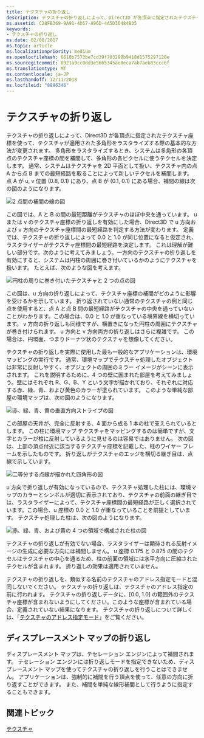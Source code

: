 ```yaml
---
title: テクスチャの折り返し
description: テクスチャの折り返しによって、Direct3D が各頂点に指定されたテクスチャ座標を使って、テクスチャが適用された多角形をラスタライズする際の基本的な方法が変更されます。
ms.assetid: C28FB369-9A91-4D57-A96D-4A5D36484B35
keywords:
- テクスチャの折り返し
ms.date: 02/08/2017
ms.topic: article
ms.localizationpriority: medium
ms.openlocfilehash: 6618b7573be7cd39f703299b9418d1575297120e
ms.sourcegitcommit: 8921a9cc0dd3e5665345ae8eca7ab7aeb83ccc6f
ms.translationtype: MT
ms.contentlocale: ja-JP
ms.lasthandoff: 12/11/2018
ms.locfileid: "8896346"
---
```

# <a name="texture-wrapping"></a>テクスチャの折り返し


テクスチャの折り返しによって、Direct3D が各頂点に指定されたテクスチャ座標を使って、テクスチャが適用された多角形をラスタライズする際の基本的な方法が変更されます。 多角形をラスタライズするとき、システムは多角形の各頂点のテクスチャ座標の間を補間して、多角形の各ピクセルに使うテクセルを決定します。 通常、システムはテクスチャを 2D 平面として扱い、テクスチャ内の点 A から点 B までの最短経路を取ることによって新しいテクセルを補間します。点 A が u, v 位置 (0.8, 0.1) にあり、点 B が (0.1, 0.1) にある場合、補間の線は次の図のようになります。

![2 点間の補間の線の図](images/interp1.png)

この図では、A と B の間の最短距離がテクスチャのほぼ中央を通っています。 u または v のテクスチャ座標の折り返しを有効にした場合、Direct3D で u 方向および v 方向のテクスチャ座標間の最短経路を判定する方法が変わります。 定義では、テクスチャの折り返しによって 0.0 と 1.0 が同じ位置になると仮定され、ラスタライザーがテクスチャ座標間の最短経路を決定します。 これは理解が難しい部分です。次のように考えてみましょう。一方向のテクスチャの折り返しを有効にすると、システムは円柱の周囲に巻き付いているかのようにテクスチャを扱います。 たとえば、次のような図を考えます。

![円柱の周りに巻き付いたテクスチャと 2 つの点の図](images/interp2.png)

この図は、u 方向の折り返しによって、テクスチャ座標の補間がどのように影響を受けるかを示しています。 折り返されていない通常のテクスチャの例と同じ点を使用すると、点 A と点 B 間の最短経路がテクスチャの中央を通っていないことがわかります。この場合は、0.0 と 1.0 が重なっている境界線を横切っています。 v 方向の折り返しも同様ですが、横置きになった円柱の周囲にテクスチャが巻き付けられます。 u 方向と v 方向両方の折り返しはさらに複雑です。 この場合は、円環面、つまりドーナツ状のテクスチャを想像してください。

テクスチャの折り返しを実際に使用した最も一般的なアプリケーションは、環境マッピングの実行です。 通常、環境マップでテクスチャ処理したオブジェクトは非常に反射しやすく、オブジェクトの周囲のミラー イメージがシーンに表示されます。 これを説明するために、4 つの壁に囲まれた部屋を考えてみましょう。壁にはそれぞれ R、G、B、Y という文字が描かれており、それぞれに対応する赤、緑、青、および黄色のカラーが塗られています。 このような単純な部屋の環境マップは、次の図のようになります。

![赤、緑、青、黄の垂直方向ストライプの図](images/envmap.png)

この部屋の天井が、完全に反射する、4 面から成る 1 本の柱で支えられているとします。 この柱に環境マップ テクスチャをマッピングするのは簡単ですが、文字とカラーが柱に反射しているように見せるのは容易ではありません。 次の図は、上部の頂点付近に該当するテクスチャ座標を記載した、柱のワイヤー フレームを示したものです。 折り返しがテクスチャのエッジを横切る継ぎ目は、点線で示しています。

![二等分する点線が描かれた四角形の図](images/seam.png)

u 方向で折り返しが有効になっているので、テクスチャ処理した柱には、環境マップのカラーとシンボルが適切に表示されており、テクスチャの前面の継ぎ目では、ラスタライザーによって、テクスチャ座標間の最短経路が正しく選択されています。この場合、u 座標の 0.0 と 1.0 が重なっていることを前提としています。 テクスチャ処理した柱は、次の図のようになります。

![赤、緑、青、および黄の 4 つの領域で構成された柱の図](images/tex-seam.png)

テクスチャの折り返しが有効でない場合、ラスタライザーは期待される反射イメージの生成に必要な方向には補間しません。 u 座標 0.175 と 0.875 の間のテクセルはテクスチャの中心を通るため、柱の前面の領域には水平方向に圧縮されたテクセルが含まれます。 折り返しの効果は適用されていません。

テクスチャの折り返しを、類似する名前のテクスチャのアドレス指定モードと混同しないでください。 テクスチャの折り返しは、テクスチャのアドレス指定の前に行われます。 テクスチャの折り返しデータに、\[0.0, 1.0\] の範囲外のテクスチャ座標が含まれないようにしてください。このような座標が含まれている場合、定義されていない結果になります。 テクスチャの折り返しについて詳しくは、「[テクスチャのアドレス指定モード](texture-addressing-modes.md)」をご覧ください。

## <a name="span-iddisplacementmapwrappingspanspan-iddisplacementmapwrappingspanspan-iddisplacementmapwrappingspandisplacement-map-wrapping"></a><span id="Displacement_Map_Wrapping"></span><span id="displacement_map_wrapping"></span><span id="DISPLACEMENT_MAP_WRAPPING"></span>ディスプレースメント マップの折り返し


ディスプレースメント マップは、テセレーション エンジンによって補間されます。 テセレーション エンジンには折り返しモードを指定できないため、ディスプレースメント マップを使ってテクスチャの折り返しを行うことはできません。 アプリケーションは、強制的に補間を行う頂点を使って、任意の方向に折り返すことができます。 また、補間を単純な線形補間として行うように指定することもできます。

## <a name="span-idrelated-topicsspanrelated-topics"></a><span id="related-topics"></span>関連トピック


[テクスチャ](textures.md)

 

 




